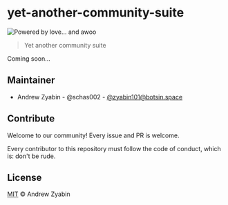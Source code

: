# yet-another-community-suite

![Powered by love... and awoo](https://img.shields.io/badge/powered_by_love...-and_awoo-ff69b4.svg)

> Yet another community suite

Coming soon...

## Maintainer

- Andrew Zyabin - @schas002 - [@zyabin101@botsin.space](https://botsin.space/@zyabin101)

## Contribute

Welcome to our community! Every issue and PR is welcome.

Every contributor to this repository must follow the code of conduct, which is: don't be rude.

## License

[MIT](LICENSE) &copy; Andrew Zyabin
